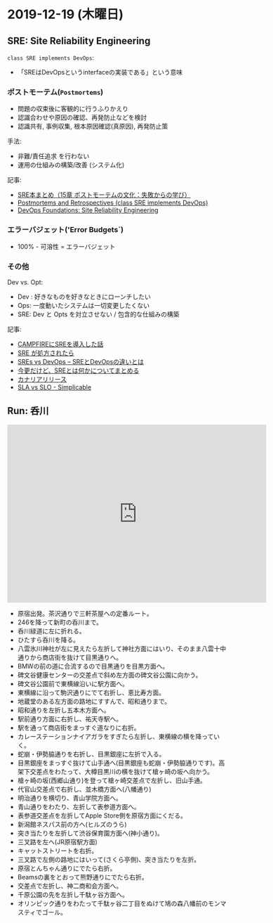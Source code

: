 # 2019-12-19 (木曜日)

## SRE: Site Reliability Engineering

`class SRE implements DevOps`:

- 「SREはDevOpsというinterfaceの実装である」という意味

### ポストモーテム(`Postmortems`)

- 問題の収束後に客観的に行うふりかえり
- 認識合わせや原因の確認、再発防止などを検討
- 認識共有, 事例収集, 根本原因確認(真原因), 再発防止策

手法:

- 非難/責任追求 を行わない
- 運用の仕組みの構築/改善  (システム化)

記事:


- [SRE本まとめ（15章 ポストモーテムの文化：失敗からの学び）](https://qiita.com/bassbone/items/11862caadd185c85889b)
- [Postmortems and Retrospectives (class SRE implements DevOps)](https://www.youtube.com/watch?v=UBe7U2b3tsA)
- [DevOps Foundations: Site Reliability Engineering](https://www.lynda.com/Software-Development-tutorials/Introducing-postmortems/669542/742911-4.html)

### エラーバジェット('Error Budgets`)

- 100% - 可溶性 = エラーバジェット

### その他

Dev vs. Opt:

- Dev : 好きなものを好きなときにローンチしたい
- Ops: 一度動いたシステムは一切変更したくない
- SRE: Dev と Opts を対立させない / 包含的な仕組みの構築

記事:

- [CAMPFIREにSREを導入した話](https://qiita.com/yuzoiwasaki/items/d8b56a98822e2b2bb6e7)
- [SRE が処方されたら](https://qiita.com/san-tak/items/1e8a6aae062c5f6c4c64)
- [SREs vs DevOps – SREとDevOpsの違いとは](https://qiita.com/nagasada/items/1ef03cac26604ecccd97)
- [今更だけど、SREとは何かについてまとめる](https://qiita.com/masao-kunii/items/f96a89a0cdff66c108fd)
- [カナリアリリース](https://makitani.net/shimauma/canary-release)
- [SLA vs SLO - Simplicable](https://simplicable.com/new/sla-vs-slo)

## Run: 呑川

<iframe height='405' width='590' frameborder='0' allowtransparency='true' scrolling='no' src='https://www.strava.com/activities/2943007154/embed/60e3639788f0b9fdccc8ffcce0111496e98d5643'></iframe>

- 原宿出発。茶沢通りで三軒茶屋への定番ルート。
- 246を降って新町の呑川まで。
- 呑川緑道に左に折れる。
- ひたすら呑川を降る。
- 八雲氷川神社が左に見えたら左折して神社方面にはいり、そのまま八雲十中通りから商店街を抜けて目黒通りへ。
- BMWの前の道に合流するので目黒通りを目黒方面へ。
- 碑文谷健康センターの交差点で斜め左方面の碑文谷公園に向かう。
- 碑文谷公園前で東横線沿いに駅方面へ。
- 東横線に沿って駒沢通りにでて右折し、恵比寿方面。
- 地蔵堂のある左方面の路地にすすんで、昭和通りまで。
- 昭和通りを左折し五本木方面へ。
- 駅前通り方面に右折し、祐天寺駅へ。
- 駅を通って商店街をまっすぐ道なりに右折。
- カレーステーションナイアガラをすぎたら左折し、東横線の横を降っていく。
- 蛇崩・伊勢脇通りを右折し、目黒銀座に左折で入る。
- 目黒銀座をまっすぐ抜けて山手通へ(目黒銀座も蛇崩・伊勢脇通りです)。高架下交差点をわたって、大樽目黒川の横を抜けて槍ヶ崎の坂へ向かう。
- 槍ヶ崎の坂(西郷山通り)を登って槍ヶ崎交差点で左折し、旧山手通。
- 代官山交差点で右折し、並木橋方面へ(八幡通り)
- 明治通りを横切り、青山学院方面へ。
- 青山通りをわたり、左折して表参道方面へ。
- 表参道交差点を左折してApple Store側を原宿方面にくだる。
- 新潟館ネスパス前の方へ(ヒルズのうら)
- 突き当たりを左折して渋谷保育園方面へ(神小通り)。
- 三叉路を左へ(JR原宿駅方面)
- キャットストリートを右折。
- 三叉路で左側の路地にはいって(さくら亭側)、突き当たりを左折。
- 原宿とんちゃん通りにでたら右折。
- Beamsの裏をとおって熊野通りにでたら右折。
- 交差点で左折し、神二商和会方面へ。
- 千原公園の先を左折し千駄ヶ谷方面へ。
- オリンピック通りをわたって千駄ヶ谷二丁目をぬけて鳩の森八幡前のモンマスティでゴール。
